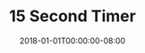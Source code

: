 ---
date: "2018-01-01T00:00:00-08:00"
layout: timer
published: TRUE
title: "15 Second Timer"
minutes: 0.25
---